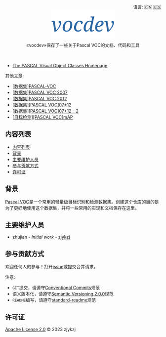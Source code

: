 <div align="right">
  语言:
    🇨🇳
  <a title="英语" href="./README.md">🇺🇸</a>
</div>

<div align="center"><a title="" href="https://github.com/zjykzj/vocdev"><img align="center" src="./imgs/vocdev.png" alt=""></a></div>

<p align="center">
  «vocdev»保存了一些关于Pascal VOC的文档、代码和工具
<br>
<br>
  <a href="https://github.com/RichardLitt/standard-readme"><img src="https://img.shields.io/badge/standard--readme-OK-green.svg?style=flat-square" alt=""></a>
  <a href="https://conventionalcommits.org"><img src="https://img.shields.io/badge/Conventional%20Commits-1.0.0-yellow.svg" alt=""></a>
  <a href="http://commitizen.github.io/cz-cli/"><img src="https://img.shields.io/badge/commitizen-friendly-brightgreen.svg" alt=""></a>
</p>

* [The PASCAL Visual Object Classes Homepage](http://host.robots.ox.ac.uk/pascal/VOC/)

其他文章:

* [[数据集]PASCAL-VOC](https://blog.zjykzj.cn/posts/28b6703d.html)
* [[数据集]PASCAL VOC 2007](https://blog.zjykzj.cn/posts/5a56cd45.html)
* [[数据集]PASCAL VOC 2012](https://blog.zjykzj.cn/posts/d3cd45d1.html)
* [[数据集][PASCAL VOC]07+12](https://blog.zjykzj.cn/posts/db93f7d2.html)
* [[数据集][PASCAL VOC]07+12 - 2](https://blog.zjykzj.cn/posts/9b0b1671.html)
* [[目标检测][PASCAL VOC]mAP](https://blog.zjykzj.cn/posts/d817618d.html)

## 内容列表

- [内容列表](#内容列表)
- [背景](#背景)
- [主要维护人员](#主要维护人员)
- [参与贡献方式](#参与贡献方式)
- [许可证](#许可证)

## 背景

[Pascal VOC](http://host.robots.ox.ac.uk/pascal/VOC/)是一个常用的轻量级目标识别和检测数据集。创建这个仓库的目的是为了更好地使用这个数据集，并将一些常用的实现和文档保存在这里。

## 主要维护人员

* zhujian - *Initial work* - [zjykzj](https://github.com/zjykzj)

## 参与贡献方式

欢迎任何人的参与！打开[issue](https://github.com/zjykzj/vocdev/issues)或提交合并请求。

注意:

* `GIT`提交，请遵守[Conventional Commits](https://www.conventionalcommits.org/en/v1.0.0-beta.4/)规范
* 语义版本化，请遵守[Semantic Versioning 2.0.0](https://semver.org)规范
* `README`编写，请遵守[standard-readme](https://github.com/RichardLitt/standard-readme)规范

## 许可证

[Apache License 2.0](LICENSE) © 2023 zjykzj